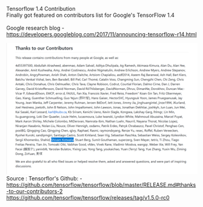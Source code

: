 Tensorflow 1.4 Contribution<br/>
Finally got featured on contributors list for Google's TensorFlow 1.4<br/>
<br/>
Google research blog - https://developers.googleblog.com/2017/11/announcing-tensorflow-r14.html <br/>

![Tensorflow 1.4 Contributors Name](./tf-contribution-thanks.PNG)
Source : Tensorflor's Github: - https://github.com/tensorflow/tensorflow/blob/master/RELEASE.md#thanks-to-our-contributors-2 <br/>
https://github.com/tensorflow/tensorflow/releases/tag/v1.5.0-rc0
